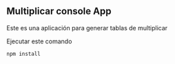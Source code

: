 ## Multiplicar console App

Este es una aplicación para generar tablas de multiplicar

Ejecutar este comando
```bash
npm install
```